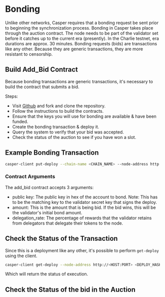 Bonding
=======

Unlike other networks, Casper requires that a bonding request be sent prior to beginning the synchronization process. Bonding in Casper takes
place through the auction contract. The node needs to be part of the validator set before it catches up to the current era (presently). In the Charlie testnet, era durations are approx. 30 minutes. Bonding requests (bids) are transactions like any other. Because they are generic transactions, they are more resistant to censorship.


## Build Add_Bid Contract
Because bonding transactions are generic transactions, it's necessary to build the contract that submits a bid. 

Steps:

* Visit [Github](https://github.com/CasperLabs/casper-node) and fork and clone the repository.
* Follow the instructions to build the contracts.
* Ensure that the keys you will use for bonding are available & have been funded.
* Create the bonding transaction & deploy it.
* Query the system to verify that your bid was accepted.
* Check the status of the auction to see if you have won a slot.

## Example Bonding Transaction

```bash
casper-client put-deploy --chain-name <CHAIN_NAME> --node-address http://<HOST:PORT> --secret-key /home/keys/<VALIDATOR_SECRET_KEY>.pem --session-path  $HOME/casper-node/target/wasm32-unknown-unknown/release/add_bid.wasm  --payment-amount 10000000  --session-arg=public_key:public_key=<VALIDATOR_PUBLIC_KEY_HEX> --session-arg=amount:u512=<BID-AMOUNT> --session-arg=delegation_rate:u64=<PERCENT_TO_KEEP_FROM_DELEGATORS>
```

### Contract Arguments
The add_bid contract accepts 3 arguments:
* public key: The public key in hex of the account to bond.  Note: This has to be the matching key to the validator secret key that signs the deploy.
* amount: This is the amount that is being bid. If the bid wins, this will be the validator's initial bond amount.
* delegation_rate: The percentage of rewards that the validator retains from delegators that delegate their tokens to the node.

## Check the Status of the Transaction

Since this is a deployment like any other, it's possible to perform `get-deploy` using the client.
```bash
casper-client get-deploy --node-address http://<HOST:PORT> <DEPLOY_HASH>
```
Which will return the status of execution.


## Check the Status of the bid in the Auction







